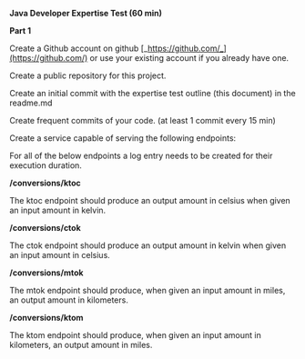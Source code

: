 **Java Developer Expertise Test (60 min)**

**Part 1**

Create a Github account on github
[_https://github.com/_](https://github.com/) or use your existing
account if you already have one.

Create a public repository for this project.

Create an initial commit with the expertise test outline (this document)
in the readme.md

Create frequent commits of your code. (at least 1 commit every 15 min)

Create a service capable of serving the following endpoints:

For all of the below endpoints a log entry needs to be created for their
execution duration.

**/conversions/ktoc**

The ktoc endpoint should produce an output amount in celsius when given
an input amount in kelvin.

**/conversions/ctok**

The ctok endpoint should produce an output amount in kelvin when given
an input amount in celsius.

**/conversions/mtok**

The mtok endpoint should produce, when given an input amount in miles,
an output amount in kilometers.

**/conversions/ktom**

The ktom endpoint should produce, when given an input amount in
kilometers, an output amount in miles.
